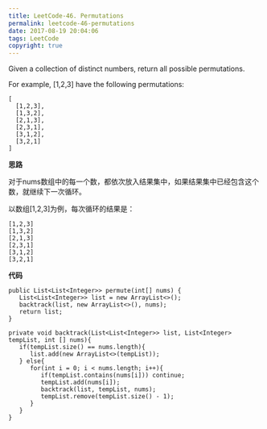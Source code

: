 ```yaml
---
title: LeetCode-46. Permutations
permalink: leetcode-46-permutations
date: 2017-08-19 20:04:06
tags: LeetCode
copyright: true
---
```


Given a collection of distinct numbers, return all possible permutations.
<!-- more -->

For example,
[1,2,3] have the following permutations:
```
[
  [1,2,3],
  [1,3,2],
  [2,1,3],
  [2,3,1],
  [3,1,2],
  [3,2,1]
]
```
__思路__

对于nums数组中的每一个数，都依次放入结果集中，如果结果集中已经包含这个数，就继续下一次循环。

以数组[1,2,3]为例，每次循环的结果是：
```
[1,2,3]
[1,3,2]
[2,1,3]
[2,3,1]
[3,1,2]
[3,2,1]
```
__代码__
```
public List<List<Integer>> permute(int[] nums) {
   List<List<Integer>> list = new ArrayList<>();
   backtrack(list, new ArrayList<>(), nums);
   return list;
}

private void backtrack(List<List<Integer>> list, List<Integer> tempList, int [] nums){
   if(tempList.size() == nums.length){
      list.add(new ArrayList<>(tempList));
   } else{
      for(int i = 0; i < nums.length; i++){ 
         if(tempList.contains(nums[i])) continue;
         tempList.add(nums[i]);
         backtrack(list, tempList, nums);
         tempList.remove(tempList.size() - 1);
      }
   }
}

```
